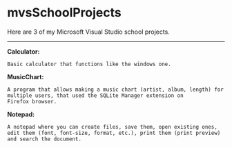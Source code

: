 # mvsSchoolProjects

Here are 3 of my Microsoft Visual Studio school projects.

---------------------------------------------------------

<b>Calculator:</b>
```
Basic calculator that functions like the windows one.
```

<b>MusicChart:</b>
```
A program that allows making a music chart (artist, album, length) for multiple users, that used the SQLite Manager extension on
Firefox browser.
```

<b>Notepad:</b>
```
A notepad where you can create files, save them, open existing ones, edit them (font, font-size, format, etc.), print them (print preview)
and search the document.
```
